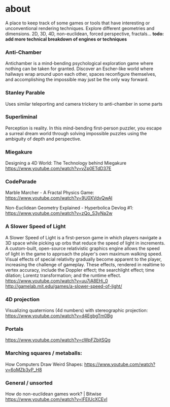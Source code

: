 # about
A place to keep track of some games or tools that have interesting or unconventional rendering techniques.
Explore different geometries and dimensions. 2D, 3D, 4D, non-euclidean, forced perspective, fractals...
**todo: add more technical breakdown of engines or techniques**


### Anti-Chamber
Antichamber is a mind-bending psychological exploration game where nothing can be taken for granted. Discover an Escher-like world where hallways wrap around upon each other, spaces reconfigure themselves, and accomplishing the impossible may just be the only way forward.



### Stanley Parable
Uses similar teleporting and camera trickery to anti-chamber in some parts



### Superliminal
Perception is reality. In this mind-bending first-person puzzler, you escape a surreal dream world through solving impossible puzzles using the ambiguity of depth and perspective.



### Miegakure 
Designing a 4D World: The Technology behind Miegakure 
https://www.youtube.com/watch?v=vZp0ETdD37E



### CodeParade
Marble Marcher - A Fractal Physics Game: https://www.youtube.com/watch?v=9U0XVdvQwAI

Non-Euclidean Geometry Explained - Hyperbolica Devlog #1: https://www.youtube.com/watch?v=zQo_S3yNa2w



### A Slower Speed of Light
A Slower Speed of Light is a first-person game in which players navigate a 3D space while picking up orbs that reduce the speed of light in increments. A custom-built, open-source relativistic graphics engine allows the speed of light in the game to approach the player's own maximum walking speed. Visual effects of special relativity gradually become apparent to the player, increasing the challenge of gameplay. These effects, rendered in realtime to vertex accuracy, include the Doppler effect; the searchlight effect; time dilation; Lorentz transformation; and the runtime effect.
https://www.youtube.com/watch?v=uu7jA8EHi_0
http://gamelab.mit.edu/games/a-slower-speed-of-light/



### 4D projection
Visualizing quaternions (4d numbers) with stereographic projection: 
https://www.youtube.com/watch?v=d4EgbgTm0Bg



### Portals
https://www.youtube.com/watch?v=cWpFZbjtSQg



### Marching squares / metaballs:
How Computers Draw Weird Shapes: 
https://www.youtube.com/watch?v=6oMZb3yP_H8



### General / unsorted
How do non-euclidean games work? | Bitwise
https://www.youtube.com/watch?v=lFEIUcXCEvI
